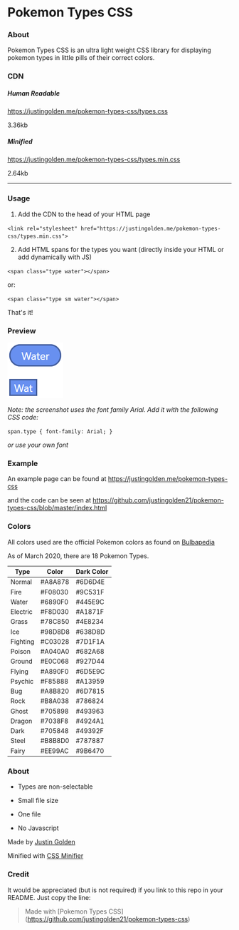 # Pokemon Types CSS

### About

Pokemon Types CSS is an ultra light weight CSS library for displaying pokemon types in little pills of their correct colors.

### CDN

##### Human Readable

https://justingolden.me/pokemon-types-css/types.css

3.36kb

##### Minified

https://justingolden.me/pokemon-types-css/types.min.css

2.64kb

<hr>

### Usage

1. Add the CDN to the head of your HTML page

`<link rel="stylesheet" href="https://justingolden.me/pokemon-types-css/types.min.css">`

2. Add HTML spans for the types you want (directly inside your HTML or add dynamically with JS)

`<span class="type water"></span>`

or:

`<span class="type sm water"></span>`

That's it!

### Preview

<img src="type-preview.png">

*Note: the screenshot uses the font family Arial. Add it with the following CSS code:*

`span.type { font-family: Arial; }`

*or use your own font*

### Example

An example page can be found at https://justingolden.me/pokemon-types-css

and the code can be seen at https://github.com/justingolden21/pokemon-types-css/blob/master/index.html

### Colors

All colors used are the official Pokemon colors as found on [Bulbapedia](https://bulbapedia.bulbagarden.net/wiki/Category:Type_color_templates)

As of March 2020, there are 18 Pokemon Types.

| Type     | Color   | Dark Color |
|----------|---------|------------|
| Normal   | #A8A878 | #6D6D4E    |
| Fire     | #F08030 | #9C531F    |
| Water    | #6890F0 | #445E9C    |
| Electric | #F8D030 | #A1871F    |
| Grass    | #78C850 | #4E8234    |
| Ice      | #98D8D8 | #638D8D    |
| Fighting | #C03028 | #7D1F1A    |
| Poison   | #A040A0 | #682A68    |
| Ground   | #E0C068 | #927D44    |
| Flying   | #A890F0 | #6D5E9C    |
| Psychic  | #F85888 | #A13959    |
| Bug      | #A8B820 | #6D7815    |
| Rock     | #B8A038 | #786824    |
| Ghost    | #705898 | #493963    |
| Dragon   | #7038F8 | #4924A1    |
| Dark     | #705848 | #49392F    |
| Steel    | #B8B8D0 | #787887    |
| Fairy    | #EE99AC | #9B6470    |

### About

* Types are non-selectable

* Small file size

* One file

* No Javascript

Made by [Justin Golden](https://justingolden.me/)

Minified with [CSS Minifier](https://cssminifier.com/)

### Credit

It would be appreciated (but is not required) if you link to this repo in your README. Just copy the line:

> Made with \[Pokemon Types CSS]\(https://github.com/justingolden21/pokemon-types-css)
